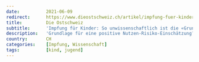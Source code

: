 ```yaml
---
date:          2021-06-09
redirect:      https://www.dieostschweiz.ch/artikel/impfung-fuer-kinder-so-unwissenschaftlich-ist-die-grundlage-zzybmAR
title:         Die Ostschweiz
subtitle:      'Impfung für Kinder: So unwissenschaftlich ist die «Grundlage»'
description:   'Grundlage für eine positive Nutzen-Risiko-Einschätzung? – Ein Gastbeitrag von Kati Schepis.'
country:       CH
categories:    [Impfung, Wissenschaft]
tags:          [kind, jugend]
---
```

